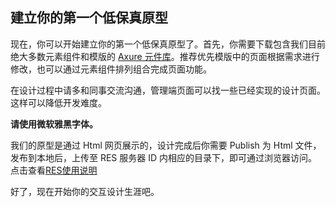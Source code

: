 ## 建立你的第一个低保真原型

现在，你可以开始建立你的第一个低保真原型了。首先，你需要下载包含我们目前绝大多数元素组件和模版的 [Axure 元件库]()。推荐优先模版中的页面根据需求进行修改，也可以通过元素组件排列组合完成页面功能。

在设计过程中请多和同事交流沟通，管理端页面可以找一些已经实现的设计页面。这样可以降低开发难度。

**请使用微软雅黑字体。**

我们的原型是通过 Html 网页展示的，设计完成后你需要 Publish 为 Html 文件，发布到本地后，上传至 RES 服务器 ID 内相应的目录下，即可通过浏览器访问。点击查看[RES使用说明](http://ued.wisedu.com/wordpress/2017/04/17/res/)

好了，现在开始你的交互设计生涯吧。
